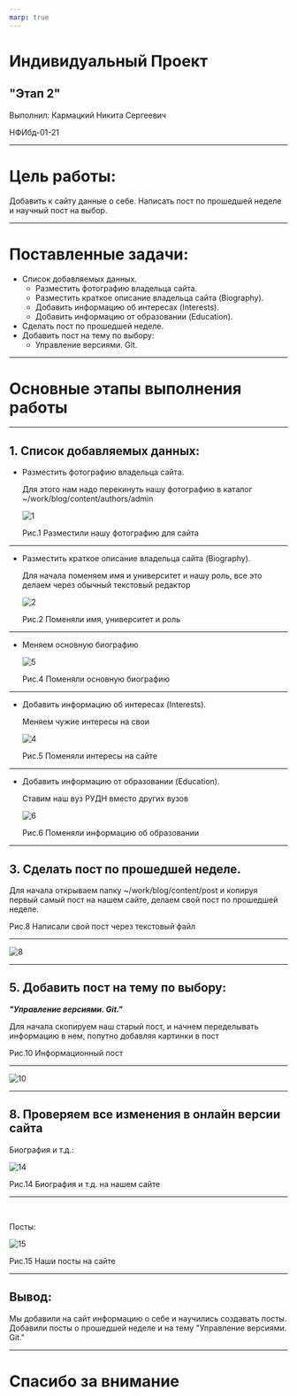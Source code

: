 ```yaml
---
marp: true
---
```

# Индивидуальный Проект

## "Этап 2"

Выполнил: Кармацкий Никита Сергеевич

НФИбд-01-21

___

# Цель работы:

Добавить к сайту данные о себе. Написать пост по прошедшей неделе и научный пост на выбор.

___

# Поставленные задачи:

- Список добавляемых данных.
    - Разместить фотографию владельца сайта.
    - Разместить краткое описание владельца сайта (Biography).
    - Добавить информацию об интересах (Interests).
    - Добавить информацию от образовании (Education).
- Сделать пост по прошедшей неделе.
- Добавить пост на тему по выбору:
   -  Управление версиями. Git.
___

# Основные этапы выполнения работы

___


## 1. Список добавляемых данных:

- Разместить фотографию владельца сайта.
  
    Для этого нам надо перекинуть нашу фотографию в каталог ~/work/blog/content/authors/admin

    ![1](screen/1.png)

    Рис.1 Разместили нашу фотографию для сайта

___

- Разместить краткое описание владельца сайта (Biography).
    
    Для начала поменяем имя и университет и нашу роль, все это делаем через обычный текстовый редактор

    ![2](screen/2.png)

    Рис.2 Поменяли имя, университет и роль

___

- Меняем основную биографию

    ![5](screen/5.png)

    Рис.4 Поменяли основную биографию

___

- Добавить информацию об интересах (Interests).

    Меняем чужие интересы на свои

    ![4](screen/4.png)

    Рис.5 Поменяли интересы на сайте

___

- Добавить информацию от образовании (Education).

    Ставим наш вуз РУДН вместо других вузов

    ![6](screen/6.png)

    Рис.6 Поменяли информацию об образовании

___

## 3. Сделать пост по прошедшей неделе.
Для начала открываем папку ~/work/blog/content/post и копируя первый самый пост на нашем сайте, делаем свой пост по прошедшей неделе.

Рис.8 Написали свой пост через текстовый файл

___

![8](screen/8.png)

___

## 5. Добавить пост на тему по выбору:
***"Управление версиями. Git."***
   
 Для начала скопируем наш старый пост, и начнем переделывать информацию в нем, попутно добавляя картинки в пост

  Рис.10 Информационный пост

___

   ![10](screen/10.png)

  

___

## 8. Проверяем все изменения в онлайн версии сайта

Биография и т.д.:

![14](screen/14.png)

Рис.14 Биография и т.д. на нашем сайте

___

&nbsp;

Посты:

![15](screen/15.png)

Рис.15 Наши посты на сайте

___


## Вывод: 

Мы добавили на сайт информацию о себе и научились создавать посты. Добавили посты о прошедшей неделе и на тему "Управление версиями. Git."

___

# Спасибо за внимание
